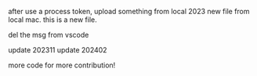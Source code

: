after use a process token, upload something from local
2023 new file from local mac.
this is a new file.

del the msg from vscode

update 202311
update 202402

more code for more contribution!

